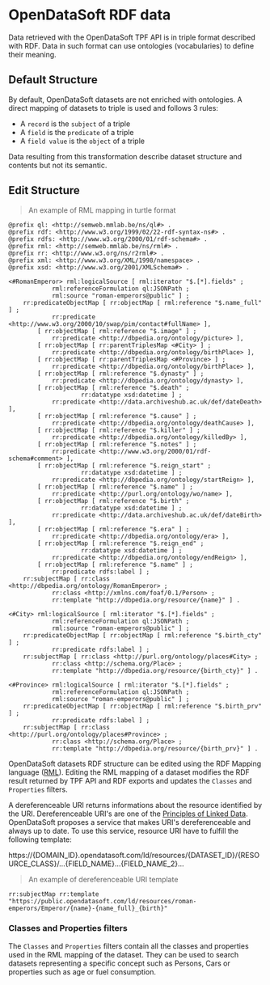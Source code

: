 # OpenDataSoft RDF data

Data retrieved with the OpenDataSoft TPF API is in triple format described with RDF.
Data in such format can use ontologies (vocabularies) to define their meaning.

## Default Structure

By default, OpenDataSoft datasets are not enriched with ontologies. A direct mapping
of datasets to triple is used and follows 3 rules:

* A `record` is the `subject` of a triple
* A `field` is the `predicate` of a triple
* A `field value` is the `object` of a triple

Data resulting from this transformation describe dataset structure and contents but not its semantic.

## Edit Structure

> An example of RML mapping in turtle format

```turtle
@prefix ql: <http://semweb.mmlab.be/ns/ql#> .
@prefix rdf: <http://www.w3.org/1999/02/22-rdf-syntax-ns#> .
@prefix rdfs: <http://www.w3.org/2000/01/rdf-schema#> .
@prefix rml: <http://semweb.mmlab.be/ns/rml#> .
@prefix rr: <http://www.w3.org/ns/r2rml#> .
@prefix xml: <http://www.w3.org/XML/1998/namespace> .
@prefix xsd: <http://www.w3.org/2001/XMLSchema#> .

<#RomanEmperor> rml:logicalSource [ rml:iterator "$.[*].fields" ;
            rml:referenceFormulation ql:JSONPath ;
            rml:source "roman-emperors@public" ] ;
    rr:predicateObjectMap [ rr:objectMap [ rml:reference "$.name_full" ] ;
            rr:predicate <http://www.w3.org/2000/10/swap/pim/contact#fullName> ],
        [ rr:objectMap [ rml:reference "$.image" ] ;
            rr:predicate <http://dbpedia.org/ontology/picture> ],
        [ rr:objectMap [ rr:parentTriplesMap <#City> ] ;
            rr:predicate <http://dbpedia.org/ontology/birthPlace> ],
        [ rr:objectMap [ rr:parentTriplesMap <#Province> ] ;
            rr:predicate <http://dbpedia.org/ontology/birthPlace> ],
        [ rr:objectMap [ rml:reference "$.dynasty" ] ;
            rr:predicate <http://dbpedia.org/ontology/dynasty> ],
        [ rr:objectMap [ rml:reference "$.death" ;
                    rr:datatype xsd:datetime ] ;
            rr:predicate <http://data.archiveshub.ac.uk/def/dateDeath> ],
        [ rr:objectMap [ rml:reference "$.cause" ] ;
            rr:predicate <http://dbpedia.org/ontology/deathCause> ],
        [ rr:objectMap [ rml:reference "$.killer" ] ;
            rr:predicate <http://dbpedia.org/ontology/killedBy> ],
        [ rr:objectMap [ rml:reference "$.notes" ] ;
            rr:predicate <http://www.w3.org/2000/01/rdf-schema#comment> ],
        [ rr:objectMap [ rml:reference "$.reign_start" ;
                    rr:datatype xsd:datetime ] ;
            rr:predicate <http://dbpedia.org/ontology/startReign> ],
        [ rr:objectMap [ rml:reference "$.name" ] ;
            rr:predicate <http://purl.org/ontology/wo/name> ],
        [ rr:objectMap [ rml:reference "$.birth" ;
                    rr:datatype xsd:datetime ] ;
            rr:predicate <http://data.archiveshub.ac.uk/def/dateBirth> ],
        [ rr:objectMap [ rml:reference "$.era" ] ;
            rr:predicate <http://dbpedia.org/ontology/era> ],
        [ rr:objectMap [ rml:reference "$.reign_end" ;
                    rr:datatype xsd:datetime ] ;
            rr:predicate <http://dbpedia.org/ontology/endReign> ],
        [ rr:objectMap [ rml:reference "$.name" ] ;
            rr:predicate rdfs:label ] ;
    rr:subjectMap [ rr:class <http://dbpedia.org/ontology/RomanEmperor> ;
            rr:class <http://xmlns.com/foaf/0.1/Person> ;
            rr:template "http://dbpedia.org/resource/{name}" ] .

<#City> rml:logicalSource [ rml:iterator "$.[*].fields" ;
            rml:referenceFormulation ql:JSONPath ;
            rml:source "roman-emperors@public" ] ;
    rr:predicateObjectMap [ rr:objectMap [ rml:reference "$.birth_cty" ] ;
            rr:predicate rdfs:label ] ;
    rr:subjectMap [ rr:class <http://purl.org/ontology/places#City> ;
            rr:class <http://schema.org/Place> ;
            rr:template "http://dbpedia.org/resource/{birth_cty}" ] .

<#Province> rml:logicalSource [ rml:iterator "$.[*].fields" ;
            rml:referenceFormulation ql:JSONPath ;
            rml:source "roman-emperors@public" ] ;
    rr:predicateObjectMap [ rr:objectMap [ rml:reference "$.birth_prv" ] ;
            rr:predicate rdfs:label ] ;
    rr:subjectMap [ rr:class <http://purl.org/ontology/places#Province> ;
            rr:class <http://schema.org/Place> ;
            rr:template "http://dbpedia.org/resource/{birth_prv}" ] .

```

OpenDataSoft datasets RDF structure can be edited using the RDF Mapping language ([RML](http://rml.io/)).
Editing the RML mapping of a dataset modifies the RDF result returned by TPF API and RDF exports and updates the `Classes` and `Properties` filters.

A dereferenceable URI returns informations about the resource identified by the URI. Dereferenceable URI's are one of the [Principles of Linked Data](https://en.wikipedia.org/wiki/Linked_data). OpenDataSoft proposes a service that makes URI's dereferenceable and always up to date. To use this service, resource URI have to fulfill the following template:

https://{DOMAIN_ID}.opendatasoft.com/ld/resources/{DATASET_ID}/{RESOURCE_CLASS}/...{FIELD_NAME}...{FIELD_NAME_2}...

> An example of dereferenceable URI template

```turtle
rr:subjectMap rr:template "https://public.opendatasoft.com/ld/resources/roman-emperors/Emperor/{name}-{name_full}_{birth}"
```

### Classes and Properties filters

The `Classes` and `Properties` filters contain all the classes and properties used in the RML mapping of the dataset.
They can be used to search datasets representing a specific concept such as Persons, Cars or properties such as age or fuel consumption.
